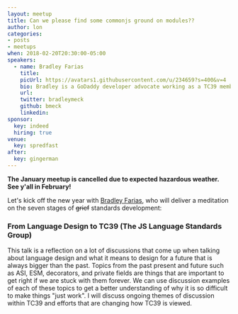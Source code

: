```yaml
---
layout: meetup
title: Can we please find some commonjs ground on modules??
author: lon
categories:
- posts
- meetups
when: 2018-02-20T20:30:00-05:00
speakers:
  - name: Bradley Farias
    title:
    picUrl: https://avatars1.githubusercontent.com/u/234659?s=400&v=4
    bio: Bradley is a GoDaddy developer advocate working as a TC39 member with a focus on developer tooling. He implemented and specified Node.js integration with ES Modules; and is currently expanding experiences for the REPL, package distribution, and devtools.
    url:
    twitter: bradleymeck
    github: bmeck
    linkedin:
sponsor:
  key: indeed
  hiring: true
venue:
  key: spredfast
after:
  key: gingerman
---
```


**The January meetup is cancelled due to expected hazardous weather. See y'all in February!**

Let's kick off the new year with [Bradley Farias](https://github.com/bmeck), who will deliver a meditation on the seven stages of ~~grief~~ standards development:

### From Language Design to TC39 (The JS Language Standards Group)

This talk is a reflection on a lot of discussions that come up when talking about language design and what it means to design for a future that is always bigger than the past. Topics from the past present and future such as ASI, ESM, decorators, and private fields are things that are important to get right if we are stuck with them forever. We can use discussion examples of each of these topics to get a better understanding of why it is so difficult to make things "just work". I will discuss ongoing themes of discussion within TC39 and efforts that are changing how TC39 is viewed.

<marquee style="position: fixed;top: 50%;color: red;font-size: 100px;line-height: 100px; ">CANCELLED! WINTER IS COMING. SEEK SHELTER AND COMFORT.</marquee>
